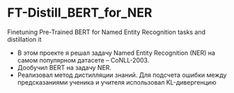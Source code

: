 # FT-Distill_BERT_for_NER
Finetuning Pre-Trained BERT for Named Entity Recognition tasks and distillation it

- В этом проекте я решал задачу Named Entity Recognition (NER) на самом популярном датасете – CoNLL-2003. 
- Дообучил BERT на задачу NER.
- Реализовал метод дистилляции знаний. Для подсчета ошибки между предсказаниями ученика и учителя использовал KL-дивергенцию
